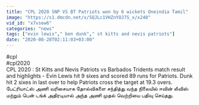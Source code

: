 ```yaml
---
title: "CPL 2020 SNP VS BT Patriots won by 6 wickets Oneindia Tamil"
image: "https://s1.dmcdn.net/v/SQJLc1VHZnYOJ7S_x/x240"
vid_id: "x7vsew6"
categories: "news"
tags: ["evin lewis"," ben dunk"," st kitts and nevis patriots"]
date: "2020-08-28T02:11:03+03:00"
---
```

#cpl  <br>#cpl2020  <br>CPL 2020 : St Kitts and Nevis Patriots vs Barbados Tridents match result and highlights - Evin Lewis hit 9 sixes and scored 89 runs for Patriots. Dunk hit 2 sixes in last over to help Patriots cross the target at 19.3 overs.  <br>பேட்ரியாட்ஸ் அணி வரிசையாக தோல்விகளை சந்தித்து வந்த நிலையில் ஈவின் லீவிஸ் மற்றும் பென் டங்க் அதிரடியால் அந்த அணி முதல் வெற்றியை பதிவு செய்தது.
